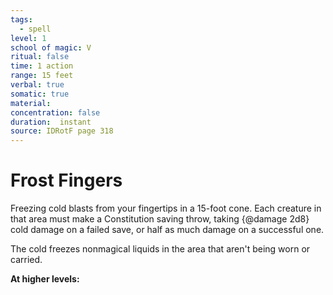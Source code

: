 ```yaml
---
tags:
  - spell
level: 1
school of magic: V
ritual: false
time: 1 action
range: 15 feet
verbal: true
somatic: true
material: 
concentration: false
duration:  instant
source: IDRotF page 318
---
```

# Frost Fingers
Freezing cold blasts from your fingertips in a 15-foot cone. Each creature in that area must make a Constitution saving throw, taking {@damage 2d8} cold damage on a failed save, or half as much damage on a successful one.

The cold freezes nonmagical liquids in the area that aren't being worn or carried.

**At higher levels:** 